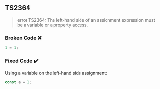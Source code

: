 ## TS2364

> error TS2364: The left-hand side of an assignment expression must be a variable or a property access.

### Broken Code ❌

```ts
1 = 1;
```

### Fixed Code ✔️

Using a variable on the left-hand side assignment:

```ts
const a = 1;
```
